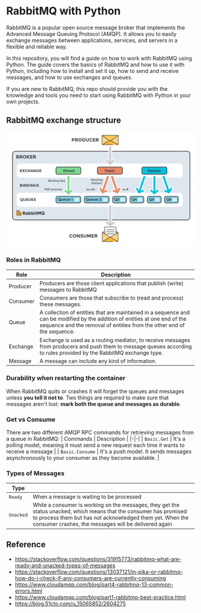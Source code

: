 # RabbitMQ with Python
RabbitMQ is a popular open source message broker that implements the Advanced Message Queuing Protocol (AMQP). It allows you to easily exchange messages between applications, services, and servers in a flexible and reliable way.

In this repository, you will find a guide on how to work with RabbitMQ using Python. The guide covers the basics of RabbitMQ and how to use it with Python, including how to install and set it up, how to send and receive messages, and how to use exchanges and queues.

If you are new to RabbitMQ, this repo should provide you with the knowledge and tools you need to start using RabbitMQ with Python in your own projects.

## RabbitMQ exchange structure
![](docs/imgs/exchanges-topic-fanout-direct.png)
### Roles in RabbitMQ
| Role | Description |
|-|-|
| Producer | Producers are those client applications that publish (write) messages to RabbitMQ |
| Consumer | Consumers are those that subscribe to (read and process) these messages. |
| Queue    | A collection of entities that are maintained in a sequence and can be modified by the addition of entities at one end of the sequence and the removal of entities from the other end of the sequence.  |
| Exchange |  Exchange is used as a routing mediator, to receive messages from producers and push them to message queues according to rules provided by the RabbitMQ exchange type.   |
| Message  | A message can include any kind of information. |

### Durability when restarting the container
When RabbitMQ quits or crashes it will forget the queues and messages unless **you tell it not to**. Two things are required to make sure that messages aren't lost: **mark both the queue and messages as durable**.

### Get vs Consume
There are two different AMQP RPC commands for retrieving messages from a queue in RabbitMQ:
| Commands | Description |
|-|-|
| `Basic.Get` | It's a polling model, meaning it must send a new request each time it wants to receive a message |
| `Basic.Consume` | It's a push model. It sends messages asynchronously to your consumer as they become available. |

### Types of Messages
| Type | |
|-|-|
| `Ready` | When a message is waiting to be processed |
| `Unacked` | While a consumer is working on the messages, they get the status unacked, which means that the consumer has promised to process them but has not acknowledged them yet. When the consumer crashes, the messages will be delivered again |

## Reference
- https://stackoverflow.com/questions/31915773/rabbitmq-what-are-ready-and-unacked-types-of-messages
- https://stackoverflow.com/questions/13037121/in-pika-or-rabbitmq-how-do-i-check-if-any-consumers-are-currently-consuming
- https://www.cloudamqp.com/blog/part4-rabbitmq-13-common-errors.html
- https://www.cloudamqp.com/blog/part1-rabbitmq-best-practice.html
- https://blog.51cto.com/u_15065852/2604275